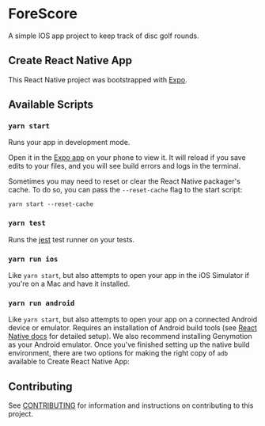 # ForeScore

A simple IOS app project to keep track of disc golf rounds.

## Create React Native App

This React Native project was bootstrapped with [Expo](https://https://expo.io/).

## Available Scripts

### `yarn start`

Runs your app in development mode.

Open it in the [Expo app](https://expo.io) on your phone to view it. It will reload if you save edits to your files, and you will see build errors and logs in the terminal.

Sometimes you may need to reset or clear the React Native packager's cache. To do so, you can pass the `--reset-cache` flag to the start script:

```
yarn start --reset-cache
```

### `yarn test`

Runs the [jest](https://github.com/facebook/jest) test runner on your tests.

### `yarn run ios`

Like `yarn start`, but also attempts to open your app in the iOS Simulator if you're on a Mac and have it installed.

### `yarn run android`

Like `yarn start`, but also attempts to open your app on a connected Android device or emulator. Requires an installation of Android build tools (see [React Native docs](https://facebook.github.io/react-native/docs/getting-started.html) for detailed setup). We also recommend installing Genymotion as your Android emulator. Once you've finished setting up the native build environment, there are two options for making the right copy of `adb` available to Create React Native App:

## Contributing

See [CONTRIBUTING](https://github.com/axelclark/golf-mobile/blob/master/CONTRIBUTING.md) for information and instructions on contributing to this project.
